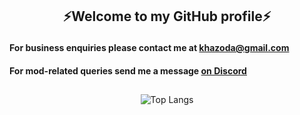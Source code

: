 ## <p align="center">⚡Welcome to my GitHub profile⚡</p>
#### For business enquiries please contact me at [khazoda@gmail.com](mailto:khazoda@gmail.com)
#### For mod-related queries send me a message [on Discord](https://discord.gg/vEZUkSxwR9)
##

<div align="center">
  
![Top Langs](https://github-readme-stats.vercel.app/api/top-langs/?username=Khazoda&layout=compact&theme=dark)

</div>
